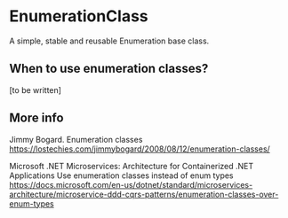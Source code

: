 # EnumerationClass

A simple, stable and reusable Enumeration base class.

## When to use enumeration classes?

[to be written]

## More info

Jimmy Bogard. Enumeration classes
https://lostechies.com/jimmybogard/2008/08/12/enumeration-classes/

Microsoft .NET Microservices: Architecture for Containerized .NET Applications
Use enumeration classes instead of enum types
https://docs.microsoft.com/en-us/dotnet/standard/microservices-architecture/microservice-ddd-cqrs-patterns/enumeration-classes-over-enum-types